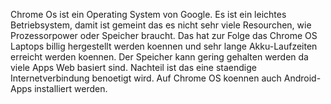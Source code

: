 Chrome Os ist ein Operating System von Google. Es ist ein leichtes Betriebsystem, damit ist gemeint das es nicht sehr viele Resourchen,
 wie Prozessorpower oder Speicher braucht. Das hat zur Folge das Chrome OS Laptops billig hergestellt werden koennen und sehr lange Akku-Laufzeiten erreicht werden koennen. Der Speicher kann gering gehalten werden da viele Apps Web basiert sind. Nachteil ist das eine staendige  Internetverbindung benoetigt wird. Auf Chrome OS koennen auch Android-Apps installiert werden.
